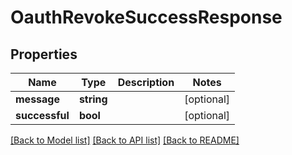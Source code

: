 # OauthRevokeSuccessResponse

## Properties
Name | Type | Description | Notes
------------ | ------------- | ------------- | -------------
**message** | **string** |  | [optional] 
**successful** | **bool** |  | [optional] 

[[Back to Model list]](../README.md#documentation-for-models) [[Back to API list]](../README.md#documentation-for-api-endpoints) [[Back to README]](../README.md)


